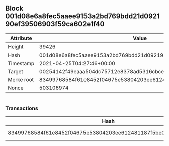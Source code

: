 ## Block 001d08e6a8fec5aaee9153a2bd769bdd21d092190ef39506903f59ca602e1f40

Attribute | Value
--- | ---
Height | 39426
Hash | 001d08e6a8fec5aaee9153a2bd769bdd21d092190ef39506903f59ca602e1f40
Timestamp | 2021-04-25T04:27:46+00:00
Target | 00254142f49eaaa504dc75712e8378ad5316cbcead634704b3734b6271167cc4
Merke root | 83499768584f61e8452f04675e53804203ee612481187f5be05d262827f92b31
Nonce | 503106974

```

```

### Transactions

Hash | Amount
--- | ---
[83499768584f61e8452f04675e53804203ee612481187f5be05d262827f92b31](83499768584f61e8452f04675e53804203ee612481187f5be05d262827f92b31.md) | 10.00000000 SKEPTI 
